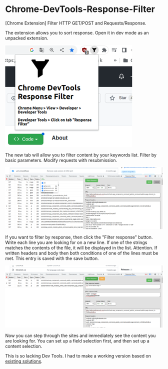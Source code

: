 # Chrome-DevTools-Response-Filter
[Chrome Extension] Filter HTTP GET/POST and Requests/Response.

The extension allows you to sort response. Open it in dev mode as an unpacked extension.
 
![scr](https://github.com/fnu11/Chrome-DevTools-Response-Filter/blob/main/images/scr1.png?raw=true)

The new tab will allow you to filter content by your keywords list. Filter by basic parameters. Modify requests with resubmission.

![scr](https://github.com/fnu11/Chrome-DevTools-Response-Filter/blob/main/images/scr_1.png?raw=true)

If you want to filter by response, then click the "Filter response" button. Write each line you are looking for on a new line. If one of the strings matches the contents of the file, it will be displayed in the list. Attention. If written headers and body then both conditions of one of the lines must be met. This entry is saved with the save button.

![scr](https://github.com/fnu11/Chrome-DevTools-Response-Filter/blob/main/images/scr_2.png?raw=true)

Now you can step through the sites and immediately see the content you are looking for. You can set up a field selection first, and then set up a content selection.
 
This is so lacking Dev Tools. I had to make a working version based on [existing solutions](https://socfishing.com/).
